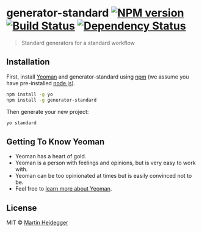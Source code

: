 # generator-standard [![NPM version][npm-image]][npm-url] [![Build Status][travis-image]][travis-url] [![Dependency Status][daviddm-image]][daviddm-url]
> Standard generators for a standard workflow

## Installation

First, install [Yeoman](http://yeoman.io) and generator-standard using [npm](https://www.npmjs.com/) (we assume you have pre-installed [node.js](https://nodejs.org/)).

```bash
npm install -g yo
npm install -g generator-standard
```

Then generate your new project:

```bash
yo standard
```

## Getting To Know Yeoman

 * Yeoman has a heart of gold.
 * Yeoman is a person with feelings and opinions, but is very easy to work with.
 * Yeoman can be too opinionated at times but is easily convinced not to be.
 * Feel free to [learn more about Yeoman](http://yeoman.io/).

## License

MIT © [Martin Heidegger]()


[npm-image]: https://badge.fury.io/js/generator-standard.svg
[npm-url]: https://npmjs.org/package/generator-standard
[travis-image]: https://travis-ci.org/martinheidegger/generator-standard.svg?branch=master
[travis-url]: https://travis-ci.org/martinheidegger/generator-standard
[daviddm-image]: https://david-dm.org/martinheidegger/generator-standard.svg?theme=shields.io
[daviddm-url]: https://david-dm.org/martinheidegger/generator-standard
